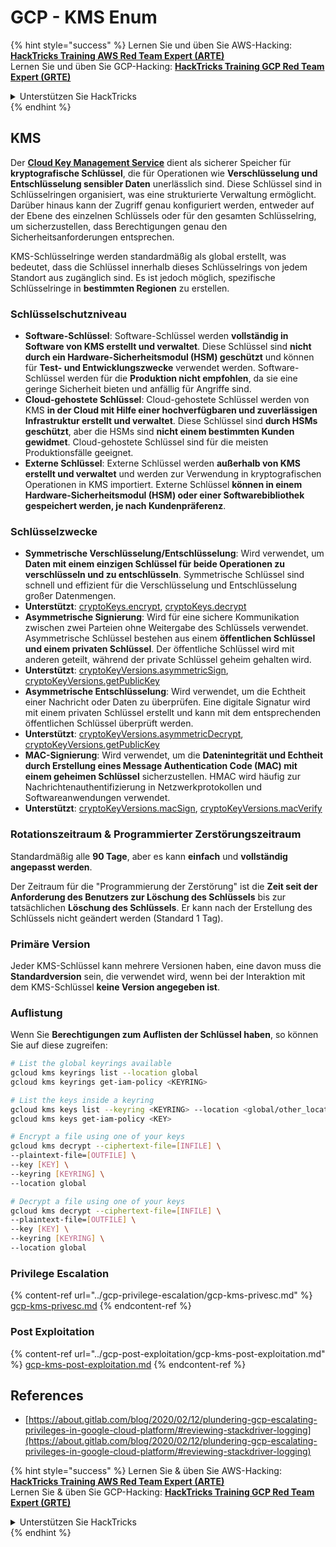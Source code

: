 # GCP - KMS Enum

{% hint style="success" %}
Lernen Sie und üben Sie AWS-Hacking:<img src="/.gitbook/assets/image.png" alt="" data-size="line">[**HackTricks Training AWS Red Team Expert (ARTE)**](https://training.hacktricks.xyz/courses/arte)<img src="/.gitbook/assets/image.png" alt="" data-size="line">\
Lernen Sie und üben Sie GCP-Hacking: <img src="/.gitbook/assets/image (2).png" alt="" data-size="line">[**HackTricks Training GCP Red Team Expert (GRTE)**<img src="/.gitbook/assets/image (2).png" alt="" data-size="line">](https://training.hacktricks.xyz/courses/grte)

<details>

<summary>Unterstützen Sie HackTricks</summary>

* Überprüfen Sie die [**Abonnementpläne**](https://github.com/sponsors/carlospolop)!
* **Treten Sie der** 💬 [**Discord-Gruppe**](https://discord.gg/hRep4RUj7f) oder der [**Telegramm-Gruppe**](https://t.me/peass) bei oder **folgen** Sie uns auf **Twitter** 🐦 [**@hacktricks\_live**](https://twitter.com/hacktricks\_live)**.**
* **Teilen Sie Hacking-Tricks, indem Sie PRs an die** [**HackTricks**](https://github.com/carlospolop/hacktricks) und [**HackTricks Cloud**](https://github.com/carlospolop/hacktricks-cloud) Github-Repositorys senden.

</details>
{% endhint %}

## KMS

Der [**Cloud Key Management Service**](https://cloud.google.com/kms/docs/) dient als sicherer Speicher für **kryptografische Schlüssel**, die für Operationen wie **Verschlüsselung und Entschlüsselung sensibler Daten** unerlässlich sind. Diese Schlüssel sind in Schlüsselringen organisiert, was eine strukturierte Verwaltung ermöglicht. Darüber hinaus kann der Zugriff genau konfiguriert werden, entweder auf der Ebene des einzelnen Schlüssels oder für den gesamten Schlüsselring, um sicherzustellen, dass Berechtigungen genau den Sicherheitsanforderungen entsprechen.

KMS-Schlüsselringe werden standardmäßig als global erstellt, was bedeutet, dass die Schlüssel innerhalb dieses Schlüsselrings von jedem Standort aus zugänglich sind. Es ist jedoch möglich, spezifische Schlüsselringe in **bestimmten Regionen** zu erstellen.

### Schlüsselschutzniveau

* **Software-Schlüssel**: Software-Schlüssel werden **vollständig in Software von KMS erstellt und verwaltet**. Diese Schlüssel sind **nicht durch ein Hardware-Sicherheitsmodul (HSM) geschützt** und können für **Test- und Entwicklungszwecke** verwendet werden. Software-Schlüssel werden für die **Produktion nicht empfohlen**, da sie eine geringe Sicherheit bieten und anfällig für Angriffe sind.
* **Cloud-gehostete Schlüssel**: Cloud-gehostete Schlüssel werden von KMS **in der Cloud mit Hilfe einer hochverfügbaren und zuverlässigen Infrastruktur erstellt und verwaltet**. Diese Schlüssel sind **durch HSMs geschützt**, aber die HSMs sind **nicht einem bestimmten Kunden gewidmet**. Cloud-gehostete Schlüssel sind für die meisten Produktionsfälle geeignet.
* **Externe Schlüssel**: Externe Schlüssel werden **außerhalb von KMS erstellt und verwaltet** und werden zur Verwendung in kryptografischen Operationen in KMS importiert. Externe Schlüssel **können in einem Hardware-Sicherheitsmodul (HSM) oder einer Softwarebibliothek gespeichert werden, je nach Kundenpräferenz**.

### Schlüsselzwecke

* **Symmetrische Verschlüsselung/Entschlüsselung**: Wird verwendet, um **Daten mit einem einzigen Schlüssel für beide Operationen zu verschlüsseln und zu entschlüsseln**. Symmetrische Schlüssel sind schnell und effizient für die Verschlüsselung und Entschlüsselung großer Datenmengen.
* **Unterstützt**: [cryptoKeys.encrypt](https://cloud.google.com/kms/docs/reference/rest/v1/projects.locations.keyRings.cryptoKeys/encrypt), [cryptoKeys.decrypt](https://cloud.google.com/kms/docs/reference/rest/v1/projects.locations.keyRings.cryptoKeys/decrypt)
* **Asymmetrische Signierung**: Wird für eine sichere Kommunikation zwischen zwei Parteien ohne Weitergabe des Schlüssels verwendet. Asymmetrische Schlüssel bestehen aus einem **öffentlichen Schlüssel und einem privaten Schlüssel**. Der öffentliche Schlüssel wird mit anderen geteilt, während der private Schlüssel geheim gehalten wird.
* **Unterstützt**: [cryptoKeyVersions.asymmetricSign](https://cloud.google.com/kms/docs/reference/rest/v1/projects.locations.keyRings.cryptoKeys.cryptoKeyVersions/asymmetricSign), [cryptoKeyVersions.getPublicKey](https://cloud.google.com/kms/docs/reference/rest/v1/projects.locations.keyRings.cryptoKeys.cryptoKeyVersions/getPublicKey)
* **Asymmetrische Entschlüsselung**: Wird verwendet, um die Echtheit einer Nachricht oder Daten zu überprüfen. Eine digitale Signatur wird mit einem privaten Schlüssel erstellt und kann mit dem entsprechenden öffentlichen Schlüssel überprüft werden.
* **Unterstützt**: [cryptoKeyVersions.asymmetricDecrypt](https://cloud.google.com/kms/docs/reference/rest/v1/projects.locations.keyRings.cryptoKeys.cryptoKeyVersions/asymmetricDecrypt), [cryptoKeyVersions.getPublicKey](https://cloud.google.com/kms/docs/reference/rest/v1/projects.locations.keyRings.cryptoKeys.cryptoKeyVersions/getPublicKey)
* **MAC-Signierung**: Wird verwendet, um die **Datenintegrität und Echtheit durch Erstellung eines Message Authentication Code (MAC) mit einem geheimen Schlüssel** sicherzustellen. HMAC wird häufig zur Nachrichtenauthentifizierung in Netzwerkprotokollen und Softwareanwendungen verwendet.
* **Unterstützt**: [cryptoKeyVersions.macSign](https://cloud.google.com/kms/docs/reference/rest/v1/projects.locations.keyRings.cryptoKeys.cryptoKeyVersions/macSign), [cryptoKeyVersions.macVerify](https://cloud.google.com/kms/docs/reference/rest/v1/projects.locations.keyRings.cryptoKeys.cryptoKeyVersions/macVerify)

### Rotationszeitraum & Programmierter Zerstörungszeitraum

Standardmäßig alle **90 Tage**, aber es kann **einfach** und **vollständig angepasst werden**.

Der Zeitraum für die "Programmierung der Zerstörung" ist die **Zeit seit der Anforderung des Benutzers zur Löschung des Schlüssels** bis zur tatsächlichen **Löschung des Schlüssels**. Er kann nach der Erstellung des Schlüssels nicht geändert werden (Standard 1 Tag).

### Primäre Version

Jeder KMS-Schlüssel kann mehrere Versionen haben, eine davon muss die **Standardversion** sein, die verwendet wird, wenn bei der Interaktion mit dem KMS-Schlüssel **keine Version angegeben ist**.

### Auflistung

Wenn Sie **Berechtigungen zum Auflisten der Schlüssel haben**, so können Sie auf diese zugreifen:
```bash
# List the global keyrings available
gcloud kms keyrings list --location global
gcloud kms keyrings get-iam-policy <KEYRING>

# List the keys inside a keyring
gcloud kms keys list --keyring <KEYRING> --location <global/other_locations>
gcloud kms keys get-iam-policy <KEY>

# Encrypt a file using one of your keys
gcloud kms decrypt --ciphertext-file=[INFILE] \
--plaintext-file=[OUTFILE] \
--key [KEY] \
--keyring [KEYRING] \
--location global

# Decrypt a file using one of your keys
gcloud kms decrypt --ciphertext-file=[INFILE] \
--plaintext-file=[OUTFILE] \
--key [KEY] \
--keyring [KEYRING] \
--location global
```
### Privilege Escalation

{% content-ref url="../gcp-privilege-escalation/gcp-kms-privesc.md" %}
[gcp-kms-privesc.md](../gcp-privilege-escalation/gcp-kms-privesc.md)
{% endcontent-ref %}

### Post Exploitation

{% content-ref url="../gcp-post-exploitation/gcp-kms-post-exploitation.md" %}
[gcp-kms-post-exploitation.md](../gcp-post-exploitation/gcp-kms-post-exploitation.md)
{% endcontent-ref %}

## References

* [https://about.gitlab.com/blog/2020/02/12/plundering-gcp-escalating-privileges-in-google-cloud-platform/#reviewing-stackdriver-logging](https://about.gitlab.com/blog/2020/02/12/plundering-gcp-escalating-privileges-in-google-cloud-platform/#reviewing-stackdriver-logging)

{% hint style="success" %}
Lernen Sie & üben Sie AWS-Hacking:<img src="/.gitbook/assets/image.png" alt="" data-size="line">[**HackTricks Training AWS Red Team Expert (ARTE)**](https://training.hacktricks.xyz/courses/arte)<img src="/.gitbook/assets/image.png" alt="" data-size="line">\
Lernen Sie & üben Sie GCP-Hacking: <img src="/.gitbook/assets/image (2).png" alt="" data-size="line">[**HackTricks Training GCP Red Team Expert (GRTE)**<img src="/.gitbook/assets/image (2).png" alt="" data-size="line">](https://training.hacktricks.xyz/courses/grte)

<details>

<summary>Unterstützen Sie HackTricks</summary>

* Überprüfen Sie die [**Abonnementpläne**](https://github.com/sponsors/carlospolop)!
* **Treten Sie der** 💬 [**Discord-Gruppe**](https://discord.gg/hRep4RUj7f) oder der [**Telegram-Gruppe**](https://t.me/peass) bei oder **folgen** Sie uns auf **Twitter** 🐦 [**@hacktricks\_live**](https://twitter.com/hacktricks\_live)**.**
* **Teilen Sie Hacking-Tricks, indem Sie PRs an die** [**HackTricks**](https://github.com/carlospolop/hacktricks) und [**HackTricks Cloud**](https://github.com/carlospolop/hacktricks-cloud) github Repositories einreichen.

</details>
{% endhint %}
